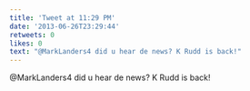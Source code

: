 ```yaml
---
title: 'Tweet at 11:29 PM'
date: '2013-06-26T23:29:44'
retweets: 0
likes: 0
text: "@MarkLanders4 did u hear de news? K Rudd is back!"
---
```

@MarkLanders4 did u hear de news? K Rudd is back!